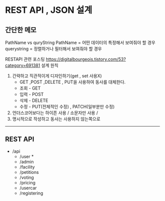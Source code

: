 # REST API , JSON 설계

## 간단한 메모
PathName vs quryString
PathName = 어떤 데이터의 특정해서 보여줘야 할 경우
querystring = 정렬하거나 필터해서 보여줘야 할 경우

RESTAPI 관련 포스팅
https://digitalbourgeois.tistory.com/53?category=691381
설계 원칙
1. 간략하고 직관적이게 디자인하기(get , set 사용X)
    * GET ,POST ,DELETE , PUT을 사용하여 동사를 대체한다.
    * 조회 - GET
    * 입력 - POST
    * 삭제 - DELETE
    * 수정 - PUT(전체적인 수정)  , PATCH(일부분만 수정)
2. 언더스코어보다는 하이픈 사용 / 소문자만 사용 / 
3. 명시적으로 작성하고 동사는 사용하지 않는쪽으로

---

## REST API
* /api
    * /user
        * 
    * /admin
    * /facility
    * /petitions
    * /voting
    * /pricing
    * /usercar
    * /registering
